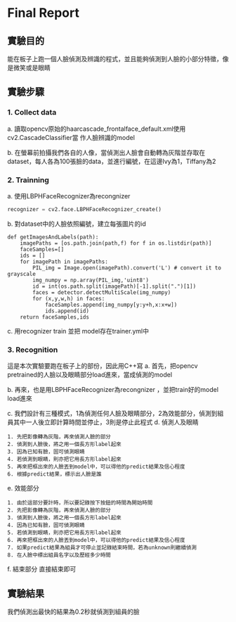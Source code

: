 # Final Report
## 實驗目的
能在板子上跑一個人臉偵測及辨識的程式，並且能夠偵測到人臉的小部分特徵，像是微笑或是眼睛
## 實驗步驟
### 1. Collect data
a.	讀取opencv原始的haarcascade_frontalface_default.xml使用cv2.CascadeClassifier當  作人臉辨識的model

b.	在螢幕前拍攝我們各自的人像，當偵測出人臉會自動轉為灰階並存取在dataset，每人各為100張臉的data，並進行編號，在這邊Ivy為1，Tiffany為2
### 2. Trainning
a.	使用LBPHFaceRecognizer為recongnizer 

```python 
recognizer = cv2.face.LBPHFaceRecognizer_create()
```

b.	對dataset中的人臉依照編號，建立每張圖片的id
```python!
def getImagesAndLabels(path):
    imagePaths = [os.path.join(path,f) for f in os.listdir(path)]     
    faceSamples=[]
    ids = []
    for imagePath in imagePaths:
        PIL_img = Image.open(imagePath).convert('L') # convert it to grayscale
        img_numpy = np.array(PIL_img,'uint8')
        id = int(os.path.split(imagePath)[-1].split(".")[1])
        faces = detector.detectMultiScale(img_numpy)
        for (x,y,w,h) in faces:
            faceSamples.append(img_numpy[y:y+h,x:x+w])
            ids.append(id)
    return faceSamples,ids
```

c.	用recognizer train 並把 model存在trainer.yml中
### 3. Recognition
這是本次實驗要跑在板子上的部份，因此用C++寫
a.	首先，把opencv pretrained的人臉以及眼睛部分load進來，當成偵測的model
 
b.	再來，也是用LBPHFaceRecognizer為recongnizer ，並把train好的model load進來
 
c.	我們設計有三種模式，1為偵測任何人臉及眼睛部分，2為效能部分，偵測到組員其中一人後立即計算時間並停止，3則是停止此程式
d.	偵測人及眼睛

    1. 先把影像轉為灰階，再來偵測人臉的部分
    2. 偵測到人臉後，將之用一個長方形label起來
    3. 因為已知有臉，固可偵測眼睛
    4. 若偵測到眼睛，則亦把它用長方形label起來
    5. 再來把框出來的人臉丟到model中，可以得他的predict結果及信心程度
    6. 根據predict結果，標示出人臉是誰

e.	效能部分

    1. 由於這部分要計時，所以要記錄按下按鈕的時間為開始時間
    2. 先把影像轉為灰階，再來偵測人臉的部分
    3. 偵測到人臉後，將之用一個長方形label起來
    4. 因為已知有臉，固可偵測眼睛
    5. 若偵測到眼睛，則亦把它用長方形label起來
    6. 再來把框出來的人臉丟到model中，可以得他的predict結果及信心程度
    7. 如果predict結果為組員才可停止並記錄結束時間，若為unknown則繼續偵測
    8. 在人臉中標出組員名字以及歷經多少時間
f.	結束部分
直接結束即可
## 實驗結果
我們偵測出最快的結果為0.2秒就偵測到組員的臉
